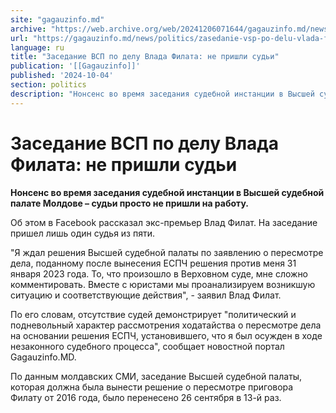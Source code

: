 ```yaml
---
site: "gagauzinfo.md"
archive: "https://web.archive.org/web/20241206071644/gagauzinfo.md/news/politics/zasedanie-vsp-po-delu-vlada-filata-ne-prishli-sudi"
url: "https://gagauzinfo.md/news/politics/zasedanie-vsp-po-delu-vlada-filata-ne-prishli-sudi"
language: ru
title: "Заседание ВСП по делу Влада Филата: не пришли судьи"
publication: '[[Gagauzinfo]]'
published: '2024-10-04'
section: politics
description: "Нонсенс во время заседания судебной инстанции в Высшей судебной палате Молдове – судьи просто не пришли на работу."
---
```


# Заседание ВСП по делу Влада Филата: не пришли судьи

**Нонсенс во время заседания судебной инстанции в Высшей судебной палате Молдове – судьи просто не пришли на работу.**

Об этом в Facebook рассказал экс-премьер Влад Филат. На заседание пришел лишь один судья из пяти.

"Я ждал решения Высшей судебной палаты по заявлению о пересмотре дела, поданному после вынесения ЕСПЧ решения против меня 31 января 2023 года. То, что произошло в Верховном суде, мне сложно комментировать. Вместе с юристами мы проанализируем возникшую ситуацию и соответствующие действия", - заявил Влад Филат.

По его словам, отсутствие судей демонстрирует "политический и подневольный характер рассмотрения ходатайства о пересмотре дела на основании решения ЕСПЧ, установившего, что я был осужден в ходе незаконного судебного процесса", сообщает новостной портал Gagauzinfo.MD.

По данным молдавских СМИ, заседание Высшей судебной палаты, которая должна была вынести решение о пересмотре приговора Филату от 2016 года, было перенесено 26 сентября в 13-й раз.